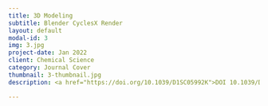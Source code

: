```yaml
---
title: 3D Modeling
subtitle: Blender CyclesX Render
layout: default
modal-id: 3
img: 3.jpg
project-date: Jan 2022
client: Chemical Science
category: Journal Cover
thumbnail: 3-thumbnail.jpg
description: <a href="https://doi.org/10.1039/D1SC05992K">DOI 10.1039/D1SC05992K</a>

---
```

